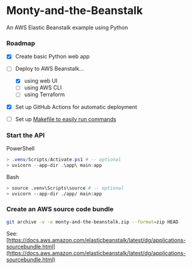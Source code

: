 # Monty-and-the-Beanstalk
An AWS Elastic Beanstalk example using Python


### Roadmap

- [x] Create basic Python web app
- [ ] Deploy to AWS Beanstalk...
  - [x] using web UI
  - [ ] using AWS CLI
  - [ ] using Terraform
- [x] Set up GitHub Actions for automatic deployment
- [ ] Set up [Makefile to easily run commands](https://earthly.dev/blog/python-makefile/)


### Start the API

PowerShell
```powershell
> .venv/Scripts/Activate.ps1 # -- optional
> uvicorn --app-dir .\app\ main:app
```

Bash
```bash
> source .venv\Scripts\source # -- optional
> uvicorn --app-dir ./app/ main:app
```

### Create an AWS source code bundle

```bash
git archive -v -o monty-and-the-beanstalk.zip --format=zip HEAD
```

See: [https://docs.aws.amazon.com/elasticbeanstalk/latest/dg/applications-sourcebundle.html](https://docs.aws.amazon.com/elasticbeanstalk/latest/dg/applications-sourcebundle.html)


